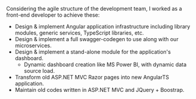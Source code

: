 Considering the agile structure of the development team, I worked as a front-end developer to achieve these:

- Design & implement Angular application infrastructure including library modules, generic services, TypeScript libraries, etc.
- Design & implement a full swagger-codegen to use along with our microservices.
- Design & implement a stand-alone module for the application's dashboard.
  - Dynamic dashboard creation like MS Power BI, with dynamic data source load.
- Transform old ASP.NET MVC Razor pages into new AngularTS application.
- Maintain old codes written in ASP.NET MVC and JQuery + Boostrap.
